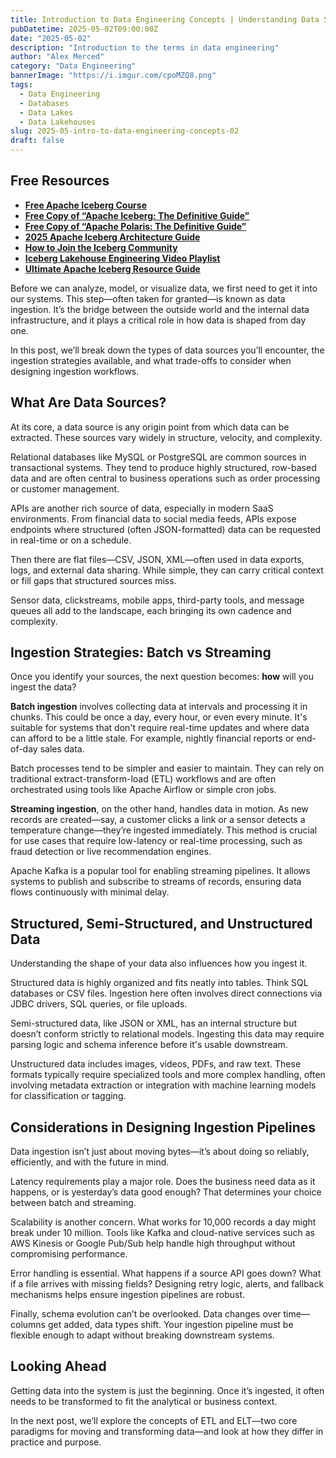 ```yaml
---
title: Introduction to Data Engineering Concepts | Understanding Data Sources and Ingestion
pubDatetime: 2025-05-02T09:00:00Z
date: "2025-05-02"
description: "Introduction to the terms in data engineering"
author: "Alex Merced"
category: "Data Engineering"
bannerImage: "https://i.imgur.com/cpoMZQ8.png"
tags:
  - Data Engineering
  - Databases
  - Data Lakes
  - Data Lakehouses
slug: 2025-05-intro-to-data-engineering-concepts-02
draft: false
---
```


## Free Resources  
- **[Free Apache Iceberg Course](https://hello.dremio.com/webcast-an-apache-iceberg-lakehouse-crash-course-reg.html?utm_source=ev_external_blog&utm_medium=influencer&utm_campaign=intro_to_de&utm_content=alexmerced&utm_term=external_blog)**  
- **[Free Copy of “Apache Iceberg: The Definitive Guide”](https://hello.dremio.com/wp-apache-iceberg-the-definitive-guide-reg.html?utm_source=ev_external_blog&utm_medium=influencer&utm_campaign=intro_to_de&utm_content=alexmerced&utm_term=external_blog)**  
- **[Free Copy of “Apache Polaris: The Definitive Guide”](https://hello.dremio.com/wp-apache-polaris-guide-reg.html?utm_source=ev_external_blog&utm_medium=influencer&utm_campaign=intro_to_de&utm_content=alexmerced&utm_term=external_blog)**  
- **[2025 Apache Iceberg Architecture Guide](https://medium.com/data-engineering-with-dremio/2025-guide-to-architecting-an-iceberg-lakehouse-9b19ed42c9de)**  
- **[How to Join the Iceberg Community](https://medium.alexmerced.blog/guide-to-finding-apache-iceberg-events-near-you-and-being-part-of-the-greater-iceberg-community-0c38ae785ddb)**  
- **[Iceberg Lakehouse Engineering Video Playlist](https://youtube.com/playlist?list=PLsLAVBjQJO0p0Yq1fLkoHvt2lEJj5pcYe&si=WTSnqjXZv6Glkc3y)**  
- **[Ultimate Apache Iceberg Resource Guide](https://medium.com/data-engineering-with-dremio/ultimate-directory-of-apache-iceberg-resources-e3e02efac62e)** 

Before we can analyze, model, or visualize data, we first need to get it into our systems. This step—often taken for granted—is known as data ingestion. It’s the bridge between the outside world and the internal data infrastructure, and it plays a critical role in how data is shaped from day one.

In this post, we’ll break down the types of data sources you’ll encounter, the ingestion strategies available, and what trade-offs to consider when designing ingestion workflows.

## What Are Data Sources?

At its core, a data source is any origin point from which data can be extracted. These sources vary widely in structure, velocity, and complexity.

Relational databases like MySQL or PostgreSQL are common sources in transactional systems. They tend to produce highly structured, row-based data and are often central to business operations such as order processing or customer management.

APIs are another rich source of data, especially in modern SaaS environments. From financial data to social media feeds, APIs expose endpoints where structured (often JSON-formatted) data can be requested in real-time or on a schedule.

Then there are flat files—CSV, JSON, XML—often used in data exports, logs, and external data sharing. While simple, they can carry critical context or fill gaps that structured sources miss.

Sensor data, clickstreams, mobile apps, third-party tools, and message queues all add to the landscape, each bringing its own cadence and complexity.

## Ingestion Strategies: Batch vs Streaming

Once you identify your sources, the next question becomes: **how** will you ingest the data?

**Batch ingestion** involves collecting data at intervals and processing it in chunks. This could be once a day, every hour, or even every minute. It's suitable for systems that don't require real-time updates and where data can afford to be a little stale. For example, nightly financial reports or end-of-day sales data.

Batch processes tend to be simpler and easier to maintain. They can rely on traditional extract-transform-load (ETL) workflows and are often orchestrated using tools like Apache Airflow or simple cron jobs.

**Streaming ingestion**, on the other hand, handles data in motion. As new records are created—say, a customer clicks a link or a sensor detects a temperature change—they’re ingested immediately. This method is crucial for use cases that require low-latency or real-time processing, such as fraud detection or live recommendation engines.

Apache Kafka is a popular tool for enabling streaming pipelines. It allows systems to publish and subscribe to streams of records, ensuring data flows continuously with minimal delay.

## Structured, Semi-Structured, and Unstructured Data

Understanding the shape of your data also influences how you ingest it.

Structured data is highly organized and fits neatly into tables. Think SQL databases or CSV files. Ingestion here often involves direct connections via JDBC drivers, SQL queries, or file uploads.

Semi-structured data, like JSON or XML, has an internal structure but doesn’t conform strictly to relational models. Ingesting this data may require parsing logic and schema inference before it's usable downstream.

Unstructured data includes images, videos, PDFs, and raw text. These formats typically require specialized tools and more complex handling, often involving metadata extraction or integration with machine learning models for classification or tagging.

## Considerations in Designing Ingestion Pipelines

Data ingestion isn’t just about moving bytes—it’s about doing so reliably, efficiently, and with the future in mind.

Latency requirements play a major role. Does the business need data as it happens, or is yesterday’s data good enough? That determines your choice between batch and streaming.

Scalability is another concern. What works for 10,000 records a day might break under 10 million. Tools like Kafka and cloud-native services such as AWS Kinesis or Google Pub/Sub help handle high throughput without compromising performance.

Error handling is essential. What happens if a source API goes down? What if a file arrives with missing fields? Designing retry logic, alerts, and fallback mechanisms helps ensure ingestion pipelines are robust.

Finally, schema evolution can’t be overlooked. Data changes over time—columns get added, data types shift. Your ingestion pipeline must be flexible enough to adapt without breaking downstream systems.

## Looking Ahead

Getting data into the system is just the beginning. Once it’s ingested, it often needs to be transformed to fit the analytical or business context.

In the next post, we’ll explore the concepts of ETL and ELT—two core paradigms for moving and transforming data—and look at how they differ in practice and purpose.
